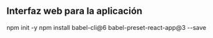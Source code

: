 ## Interfaz web para la aplicación


npm init -y
npm install babel-cli@6 babel-preset-react-app@3 --save
